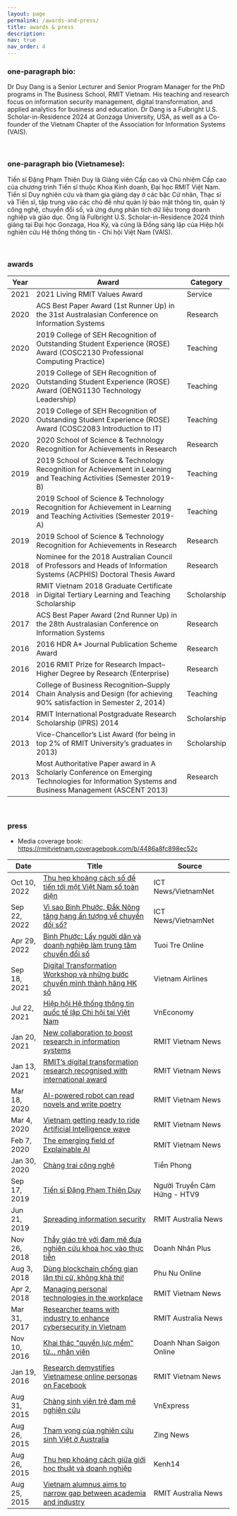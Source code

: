 ```yaml
---
layout: page
permalink: /awards-and-press/
title: awards & press
description: 
nav: true
nav_order: 4
---
```


### one-paragraph bio:
Dr Duy Dang is a Senior Lecturer and Senior Program Manager for the PhD programs in The Business School, RMIT Vietnam. His teaching and research focus on information security management, digital transformation, and applied analytics for business and education. Dr Dang is a Fulbright U.S. Scholar-in-Residence 2024 at Gonzaga University, USA, as well as a Co-founder of the Vietnam Chapter of the Association for Information Systems (VAIS).

<br>

### one-paragraph bio (Vietnamese):
Tiến sĩ Đặng Phạm Thiên Duy là Giảng viên Cấp cao và Chủ nhiệm Cấp cao của chương trình Tiến sĩ thuộc Khoa Kinh doanh, Đại học RMIT Việt Nam. Tiến sĩ Duy nghiên cứu và tham gia giảng dạy ở các bậc Cử nhân, Thạc sĩ và Tiến sĩ, tập trung vào các chủ đề như quản lý bảo mật thông tin, quản lý công nghệ, chuyển đổi số, và ứng dụng phân tích dữ liệu trong doanh nghiệp và giáo dục. Ông là Fulbright U.S. Scholar-in-Residence 2024 thỉnh giảng tại Đại học Gonzaga, Hoa Kỳ, và cũng là Đồng sáng lập của Hiệp hội nghiên cứu Hệ thống thông tin - Chi hội Việt Nam (VAIS).

<br>

### awards

| Year | Award | Category |
| ---- | ----- | ----- |
| 2021 | 2021 Living RMIT Values Award | Service |
| 2020 | ACS Best Paper Award (1st Runner Up) in the 31st Australasian Conference on Information Systems | Research |
| 2020 | 2019 College of SEH Recognition of Outstanding Student Experience (ROSE) Award (COSC2130 Professional Computing Practice) | Teaching |
| 2020 | 2019 College of SEH Recognition of Outstanding Student Experience (ROSE) Award (OENG1130 Technology Leadership) | Teaching |
| 2020 | 2019 College of SEH Recognition of Outstanding Student Experience (ROSE) Award (COSC2083 Introduction to IT) | Teaching |
| 2020 | 2020 School of Science &amp; Technology Recognition for Achievements in Research | Research |
| 2019 | 2019 School of Science &amp; Technology Recognition for Achievement in Learning and Teaching Activities (Semester 2019-B) | Teaching |
| 2019 | 2019 School of Science &amp; Technology Recognition for Achievement in Learning and Teaching Activities (Semester 2019-A) | Teaching |
| 2019 | 2019 School of Science &amp; Technology Recognition for Achievements in Research | Research |
| 2018 | Nominee for the 2018 Australian Council of Professors and Heads of Information Systems (ACPHIS) Doctoral Thesis Award | Research |
| 2018 | RMIT Vietnam 2018 Graduate Certificate in Digital Tertiary Learning and Teaching Scholarship | Scholarship |
| 2017 | ACS Best Paper Award (2nd Runner Up) in the 28th Australasian Conference on Information Systems | Research |
| 2016 | 2016 HDR A* Journal Publication Scheme Award | Research |
| 2016 | 2016 RMIT Prize for Research Impact–Higher Degree by Research (Enterprise) | Research |
| 2014 | College of Business Recognition–Supply Chain Analysis and Design (for achieving 90% satisfaction in Semester 2, 2014) | Teaching |
| 2014 | RMIT International Postgraduate Research Scholarship (IPRS) 2014 | Scholarship |
| 2013 | Vice-Chancellor’s List Award (for being in top 2% of RMIT University’s graduates in 2013) | Scholarship |
| 2013 | Most Authoritative Paper award in A Scholarly Conference on Emerging Technologies for Information Systems and Business Management (ASCENT 2013) | Research |

<br>

### press

- Media coverage book: https://rmitvietnam.coveragebook.com/b/4486a8fc898ec52c

| Date | Title | Source |
| ---- | ----- | ------ |
| Oct 10, 2022 | <a href="https://ictnews.vietnamnet.vn/thu-hep-khoang-cach-so-de-tien-toi-mot-viet-nam-so-toan-dien-5002614.html" target="_/blank">Thu hẹp khoảng cách số để tiến tới một Việt Nam số toàn diện</a> | ICT News/VietnamNet |
| Sep 22, 2022 | <a href="https://ictnews.vietnamnet.vn/vi-sao-binh-phuoc-dak-nong-tang-hang-an-tuong-ve-chuyen-doi-so-419998.html" target="_/blank">Vì sao Bình Phước, Đắk Nông tăng hạng ấn tượng về chuyển đổi số?</a> | ICT News/VietnamNet |
| Apr 29, 2022 | <a href="https://congnghe.tuoitre.vn/binh-phuoc-lay-nguoi-dan-va-doanh-nghiep-lam-trung-tam-chuyen-doi-so-20220428190915352.htm" target="_/blank">Bình Phước: Lấy người dân và doanh nghiệp làm trung tâm chuyển đổi số</a> | Tuoi Tre Online |
| Sep 18, 2021 | <a href="http://spirit.vietnamairlines.com/vi/emagazine/tin-tct-105/digital-transformationworkshop-va-nhung-buoc-chuyen-minh-thanh-hang-hk-so-11886.html" target="_/blank">Digital Transformation Workshop và những bước chuyển mình thành hãng HK số</a> | Vietnam Airlines |
| Jul 22, 2021 | <a href="https://vneconomy.vn/hiep-hoi-he-thong-thong-tin-quoc-te-lap-chi-hoi-tai-viet-nam.htm" target="_/blank">Hiệp hội Hệ thống thông tin quốc tế lập Chi hội tại Việt Nam</a> | VnEconomy |
| Jan 20, 2021 | <a href="https://www.rmit.edu.vn/news/all-news/2021/july/new-collaboration-to-boost-research-in-information-systems" target="_/blank">New collaboration to boost research in information systems</a> | RMIT Vietnam News |
| Jan 13, 2021 | <a href="https://www.rmit.edu.vn/news/all-news/2021/jan/rmits-digital-transformation-research-recognised-with-international-award" target="_/blank">RMIT’s digital transformation research recognised with international award</a> | RMIT Vietnam News |
| Mar 18, 2020 | <a href="https://www.rmit.edu.vn/news/all-news/2020/mar/ai-powered-robot-can-read-novels-and-write-poetry" target="_/blank">AI-powered robot can read novels and write poetry</a> | RMIT Vietnam News |
| Mar 4, 2020 | <a href="https://www.rmit.edu.vn/news/all-news/2020/feb/vietnam-getting-ready-to-ride-artificial-intelligence-wave" target="_/blank">Vietnam getting ready to ride Artificial Intelligence wave</a> | RMIT Vietnam News |
| Feb 7, 2020 | <a href="https://www.rmit.edu.vn/news/all-news/2020/feb/the-emerging-field-of-explainable-ai" target="_/blank">The emerging field of Explainable AI</a>  | RMIT Vietnam News |
| Jan 30, 2020 | <a href="https://www.tienphong.vn/gioi-tre/chang-trai-cong-nghe-1513636.tpo" target="_/blank">Chàng trai công nghệ</a> | Tiền Phong |
| Sep 17, 2019 | <a href="https://www.facebook.com/NguoiTruyenCamHung2019/posts/524952971588526?comment_id=525739084843248" target="_/blank">Tiến sĩ Đặng Phạm Thiên Duy</a> | Người Truyền Cảm Hứng - HTV9 |
| Jun 21, 2019 | <a href="https://www.rmit.edu.au/news/all-news/2019/jul/spreading-information-security" target="_/blank">Spreading information security</a> | RMIT Australia News |
| Nov 26, 2018 | <a href="https://doanhnhanplus.vn/thay-giao-tre-voi-dam-me-dua-nghien-cuu-khoa-hoc-vao-thuc-tien-386234.html" target="_/blank">Thầy giáo trẻ với đam mê đưa nghiên cứu khoa học vào thực tiễn</a> | Doanh Nhân Plus |
| Aug 3, 2018 | <a href="https://www.phunuonline.com.vn/dung-blockchain-chong-gian-lan-thi-cu-khong-kha-thi--a104507.html" target="_/blank">Dùng blockchain chống gian lận thi cử, không khả thi!</a> | Phu Nu Online |
| Apr 2, 2018 | <a href="https://www.rmit.edu.vn/news/managing-personal-technologies-workplace" target="_/blank">Managing personal technologies in the workplace</a> | RMIT Vietnam News |
| Mar 31, 2017 | <a href="https://www.rmit.edu.au/news/all-news/2017/mar/researcher-teams-with-industry-to-enhance-cyber-security-in-viet" target="_/blank">Researcher teams with industry to enhance cybersecurity in Vietnam</a> | RMIT Australia News |
| Nov 10, 2016 | <a href="https://doanhnhansaigon.vn/goc-nha-quan-tri/khai-thac-quyen-luc-mem-tu-nhan-vien-1074544.html" target="_/blank">Khai thác "quyền lực mềm" từ... nhân viên</a> | Doanh Nhan Saigon Online |
| Jan 19, 2016 | <a href="https://www.rmit.edu.vn/news/research-demystifies-vietnamese-online-personas-facebook" target="_/blank">Research demystifies Vietnamese online personas on Facebook</a> | RMIT Vietnam News |
| Aug 31, 2015 | <a href="https://vnexpress.net/giao-duc/chang-sinh-vien-tre-dam-me-nghien-cuu-3270808.html" target="_/blank">Chàng sinh viên trẻ đam mê nghiên cứu</a> | VnExpress |
| Aug 26, 2015 | <a href="https://news.zing.vn/tham-vong-cua-nghien-cuu-sinh-viet-o-australia-post571398.html" target="_/blank">Tham vọng của nghiên cứu sinh Việt ở Australia</a> | Zing News |
| Aug 26, 2015 | <a href="http://kenh14.vn/hoc-duong/thu-hep-khoang-cach-giua-gioi-hoc-thuat-va-doanh-nghiep-20150825113511837.chn" target="_/blank">Thu hẹp khoảng cách giữa giới học thuật và doanh nghiệp</a> | Kenh14 |
| Aug 25, 2015 | <a href="https://www.rmit.edu.au/news/all-news/2015/august/vietnam-alumnus-aims-to-narrow-gap" target="_/blank">Vietnam alumnus aims to narrow gap between academia and industry</a> | RMIT Australia News |